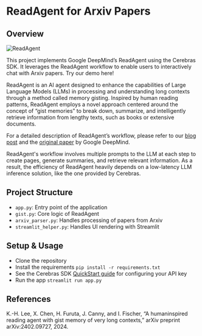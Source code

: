 # ReadAgent for Arxiv Papers

## Overview

![ReadAgent](images/gist.git)

This project implements Google DeepMind’s ReadAgent using the Cerebras SDK. It leverages the ReadAgent workflow to enable users to interactively chat with Arxiv papers. Try our demo here! 

ReadAgent is an AI agent designed to enhance the capabilities of Large Language Models (LLMs) in processing and understanding long contexts through a method called memory gisting. Inspired by human reading patterns, ReadAgent employs a novel approach centered around the concept of “gist memories” to break down, summarize, and intelligently retrieve information from lengthy texts, such as books or extensive documents.

For a detailed description of ReadAgent’s workflow, please refer to our [blog post](https://cerebras.ai/blog/readagent-bringing-gist-memory-to-ai) and the [original paper](https://arxiv.org/abs/2402.09727) by Google DeepMind.

ReadAgent's workflow involves multiple prompts to the LLM at each step to create pages, generate summaries, and retrieve relevant information. As a result, the efficiency of ReadAgent heavily depends on a low-latency LLM inference solution, like the one provided by Cerebras.

## Project Structure

- `app.py`: Entry point of the application
- `gist.py`: Core logic of ReadAgent
- `arxiv_parser.py`: Handles processing of papers from Arxiv
- `streamlit_helper.py`: Handles UI rendering with Streamlit

## Setup & Usage

- Clone the repository
- Install the requirements `pip install -r requirements.txt`
- See the Cerebras SDK [QuickStart guide](https://inference-docs.cerebras.ai/quickstart) for configuring your API key
- Run the app `streamlit run app.py`

## References

K.-H. Lee, X. Chen, H. Furuta, J. Canny, and I. Fischer, “A humaninspired reading agent with gist memory of very long contexts,” arXiv preprint arXiv:2402.09727, 2024.

